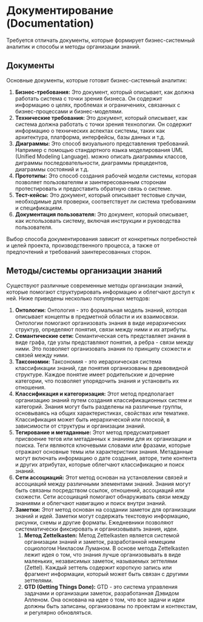 # Документирование (Documentation)

Требуется отличать документы, которые формирует бизнес-системный аналитик и способы и методы организации знаний.

## Документы

Основные документы, которые готовит бизнес-системный аналитик:

1. **Бизнес-требования:** Это документ, который описывает, как должна работать система с точки зрения бизнеса. Он содержит информацию о целях, проблемах и ограничениях, связанных с бизнес-процессами и бизнес-моделями.
2. **Технические требования:** Это документ, который описывает, как система должна работать с точки зрения технологии. Он содержит информацию о технических аспектах системы, таких как архитектура, платформа, интерфейсы, базы данных и т.д.
3. **Диаграммы:** Это способ визуального представления требований. Например с помощью стандартного языка моделирования UML (Unified Modeling Language). можно описать диаграммы классов, диграммы последовательности, диаграммы прецедентов, диаграммы состояний и т.д.
4. **Прототипы:** Это способ создания рабочей модели системы, которая позволяет пользователям и заинтересованным сторонам протестировать и предоставить обратную связь о системе.
5. **Тест-кейсы:** Это документ, который описывает тестовые случаи, необходимые для проверки, соответствует ли система требованиям и спецификациям.
6. **Документация пользователя:** Это документ, который описывает, как использовать систему, включая инструкции и руководства пользователя.

Выбор способа документирования зависит от конкретных потребностей и целей проекта, производственного процесса, а также от предпочтений и требований заинтересованных сторон.

## Методы/системы организации знаний

Существуют различные современные методы организации знаний, которые помогают структурировать информацию и облегчают доступ к ней. Ниже приведены несколько популярных методов:

1. **Онтологии:** Онтология - это формальная модель знаний, которая описывает концепты в предметной области и их взаимосвязи. Онтологии помогают организовать знания в виде иерархических структур, определяют понятия, связи между ними и их атрибуты.
2. **Семантические сети:** Семантическая сеть представляет знания в виде графа, где узлы представляют понятия, а ребра - связи между ними. Это позволяет организовать знания по принципу схожести и связей между ними.
3. **Таксономии:** Таксономия - это иерархическая система классификации знаний, где понятия организованы в древовидной структуре. Каждое понятие имеет родительские и дочерние категории, что позволяет упорядочить знания и установить их отношения.
4. **Классификация и категоризация:** Этот метод предполагает организацию знаний путем создания классификационных систем и категорий. Знания могут быть разделены на различные группы, основываясь на общих характеристиках, свойствах или тематике. Классификация может быть иерархической или плоской, в зависимости от структуры и организации знаний.
5. **Тегирование и метаданные:** Этот метод предусматривает присвоение тегов или метаданных к знаниям для их организации и поиска. Теги являются ключевыми словами или фразами, которые отражают основные темы или характеристики знания. Метаданные могут включать информацию о дате создания, авторе, типе контента и других атрибутах, которые облегчают классификацию и поиск знаний.
6. **Сети ассоциаций:** Этот метод основан на установлении связей и ассоциаций между различными элементами знаний. Знания могут быть связаны посредством ссылок, отношений, ассоциаций или схожести. Сети ассоциаций помогают обнаруживать связи между знаниями и облегчают навигацию и поиск внутри знаний.
7. **Заметки:** Этот метод основан на создании заметок для организации знаний и идей. Заметки могут содержать текстовую информацию, рисунки, схемы и другие форматы. Ежедневники позволяют систематически фиксировать и организовывать знания, идеи.
   1. **Метод Zettelkasten:**  Метод Zettelkasten является системой организации знаний и заметок, разработанной немецким социологом Никласом Луманом. В основе метода Zettelkasten лежит идея о том, что знания лучше организовывать в виде маленьких, независимых заметок, называемых зеттелями (Zettel). Каждый зеттель содержит короткую запись или фрагмент информации, который может быть связан с другими зеттелями.
   2. **GTD (Getting Things Done):** GTD - это система управления задачами и организации заметок, разработанная Дэвидом Алленом. Она основана на идее о том, что все задачи и идеи должны быть записаны, организованы по проектам и контекстам, и регулярно обновляться.

